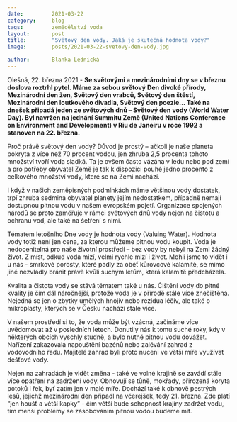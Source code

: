 ```yaml
---
date:         2021-03-22
category:     blog
tags:         zemědělství voda
layout:       post
title:        "Světový den vody. Jaká je skutečná hodnota vody?"
image:        posts/2021-03-22-svetovy-den-vody.jpg

author:       Blanka Lednická
---  
```


Olešná, 22. března 2021 - **Se světovými a mezinárodními dny se v březnu doslova roztrhl pytel. Máme za sebou světový Den divoké přírody, Mezinárodní den žen, Světový den vrabců, Světový den štěstí, Mezinárodní den loutkového divadla, Světový den poezie… Také na dnešek připadá jeden ze světových dnů – Světový den vody (World Water Day). Byl navržen na jednání Summitu Země (United Nations Conference on Environment and Development) v Riu de Janeiru v roce 1992 a stanoven na 22. března.**

Proč právě světový den vody? Důvod je prostý – ačkoli je naše planeta pokryta z více než 70 procent vodou, jen zhruba 2,5 procenta tohoto množství tvoří voda sladká. Ta je ovšem často vázána v ledu nebo pod zemí a pro potřeby obyvatel Země je tak k dispozici pouhé jedno procento z celkového množství vody, které se na Zemi nachází.

I když v našich zeměpisných podmínkách máme většinou vody dostatek, trpí zhruba sedmina obyvatel planety jejím nedostatkem, případně nemají dostupnou pitnou vodu v našem evropském pojetí. Organizace spojených národů se proto zaměřuje v rámci světových dnů vody nejen na čistotu a ochranu vod, ale také na šetření s nimi.

Tématem letošního Dne vody je hodnota vody (Valuing Water). Hodnota vody totiž není jen cena, za kterou můžeme pitnou vodu koupit. Voda je nedocenitelná pro naše životní prostředí – bez vody by nebyl na Zemi žádný život. Z míst, odkud voda mizí, velmi rychle mizí i život. Mohli jsme to vidět i u nás - smrkové porosty, které padly za oběť kůrovcové kalamitě, se mimo jiné nezvládly bránit právě kvůli suchým letům, která kalamitě předcházela.

Kvalita a čistota vody se stává tématem také u nás. Čištění vody do pitné kvality je čím dál náročnější, protože voda je v přírodě stále více znečištěná. Nejedná se jen o zbytky umělých hnojiv nebo rezidua léčiv, ale také o mikroplasty, kterých se v Česku nachází stále více.

V našem prostředí si to, že voda může být vzácná, začínáme více uvědomovat až v posledních letech. Donutily nás k tomu suché roky, kdy v některých obcích vyschly studně, a bylo nutné pitnou vodu dovážet. Nařízení zakazovala napouštění bazénů nebo zalévání zahrad z vodovodního řadu. Majitelé zahrad byli proto nuceni ve větší míře využívat dešťové vody.

Nejen na zahradách je vidět změna - také ve volné krajině se zavádí stále více opatření na zadržení vody. Obnovují se tůně, mokřady, přirozená koryta potoků i řek, byť zatím jen v malé míře. Dochází také k obnově pestrých lesů, jejichž mezinárodní den připadl na včerejšek, tedy 21. března. Zde platí “jen houšť a větší kapky” - čím větší bude schopnost krajiny zadržet vodu, tím menší problémy se zásobováním pitnou vodou budeme mít.